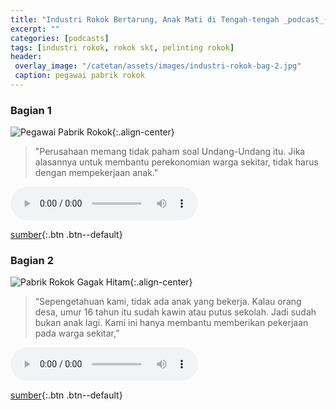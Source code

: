 ```yaml
---
title: "Industri Rokok Bertarung, Anak Mati di Tengah-tengah _podcast_{:.fa fa-podcast}"
excerpt: ""
categories: [podcasts]
tags: [industri rokok, rokok skt, pelinting rokok]
header:
 overlay_image: "/catetan/assets/images/industri-rokok-bag-2.jpg"
 caption: pegawai pabrik rokok
---
```

### Bagian 1

![Pegawai Pabrik Rokok](/catetan/assets/images/industri-rokok-bag-1.jpg){:.align-center}

> "Perusahaan memang tidak paham soal Undang-Undang itu. Jika alasannya untuk membantu perekonomian warga sekitar, tidak harus dengan mempekerjaan anak."

<audio controls>
<source src="/catetan/assets/podcasts/industri-rokok-bag-1.mp3" type="audio/mpeg" />
Your browser does not support the audio element.
</audio>

[sumber](https://prime.kbr.id/industri-rokok-bertarung-anak-mati-di-tengah-tengah){:.btn .btn--default}

### Bagian 2

![Pabrik Rokok Gagak Hitam](/catetan/assets/images/industri-rokok-bag-2.jpg){:.align-center}

> “Sepengetahuan kami, tidak ada anak yang bekerja. Kalau orang desa, umur 16 tahun itu sudah kawin atau putus sekolah. Jadi sudah bukan anak lagi. Kami ini hanya membantu memberikan pekerjaan pada warga sekitar,”

<audio controls>
<source src="/catetan/assets/podcasts/industri-rokok-bag-2.mp3" type="audio/mpeg" />
Your browser does not support the audio element.
</audio>

[sumber](https://prime.kbr.id/industri-rokok-bertarung-anak-mati-di-tengah-tengah-part-2){:.btn .btn--default}
